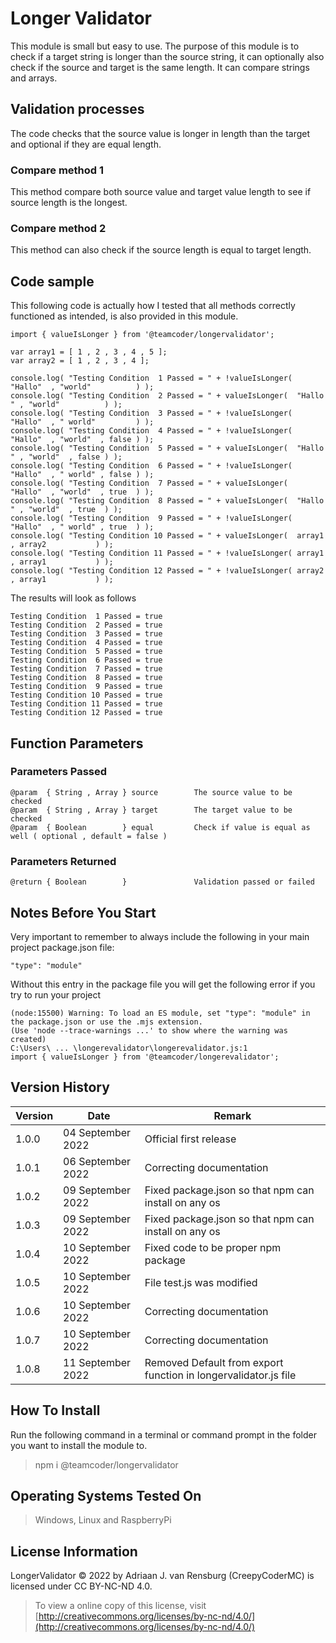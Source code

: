 # Longer Validator
This module is small but easy to use. The purpose of this module is to check if a target string is longer than the source string, it can optionally also check if the source and target is the same length. It can compare strings and arrays.
## Validation processes
The code checks that the source value is longer in length than the target and optional if they are equal length.
### Compare method 1
This method compare both source value and target value length to see if source length is the longest.
### Compare method 2
This method can also check if the source length is equal to target length.
## Code sample
This following code is actually how I tested that all methods correctly functioned as intended, is also provided in this module.
```
import { valueIsLonger } from '@teamcoder/longervalidator';

var array1 = [ 1 , 2 , 3 , 4 , 5 ];
var array2 = [ 1 , 2 , 3 , 4 ];

console.log( "Testing Condition  1 Passed = " + !valueIsLonger( "Hallo"  , "world"          ) );
console.log( "Testing Condition  2 Passed = " + valueIsLonger(  "Hallo " , "world"          ) );
console.log( "Testing Condition  3 Passed = " + !valueIsLonger( "Hallo"  , " world"         ) );
console.log( "Testing Condition  4 Passed = " + !valueIsLonger( "Hallo"  , "world"  , false ) );
console.log( "Testing Condition  5 Passed = " + valueIsLonger(  "Hallo " , "world"  , false ) );
console.log( "Testing Condition  6 Passed = " + !valueIsLonger( "Hallo"  , " world" , false ) );
console.log( "Testing Condition  7 Passed = " + valueIsLonger(  "Hallo"  , "world"  , true  ) );
console.log( "Testing Condition  8 Passed = " + valueIsLonger(  "Hallo " , "world"  , true  ) );
console.log( "Testing Condition  9 Passed = " + !valueIsLonger( "Hallo"  , " world" , true  ) );
console.log( "Testing Condition 10 Passed = " + valueIsLonger(  array1   , array2           ) );
console.log( "Testing Condition 11 Passed = " + !valueIsLonger( array1   , array1           ) );
console.log( "Testing Condition 12 Passed = " + !valueIsLonger( array2   , array1           ) );
```
The results will look as follows
```
Testing Condition  1 Passed = true
Testing Condition  2 Passed = true
Testing Condition  3 Passed = true
Testing Condition  4 Passed = true
Testing Condition  5 Passed = true
Testing Condition  6 Passed = true
Testing Condition  7 Passed = true
Testing Condition  8 Passed = true
Testing Condition  9 Passed = true
Testing Condition 10 Passed = true
Testing Condition 11 Passed = true
Testing Condition 12 Passed = true
```
## Function Parameters
### Parameters Passed
```
@param  { String , Array } source        The source value to be checked
@param  { String , Array } target        The target value to be checked
@param  { Boolean        } equal         Check if value is equal as well ( optional , default = false )
```
### Parameters Returned
```
@return { Boolean        }               Validation passed or failed
```
## Notes Before You Start
Very important to remember to always include the following in your main project package.json file:
```
"type": "module"
```
Without this entry in the package file you will get the following error if you try to run your project
```
(node:15500) Warning: To load an ES module, set "type": "module" in the package.json or use the .mjs extension.
(Use 'node --trace-warnings ...' to show where the warning was created)
C:\Users\ ... \longerevalidator\longerevalidator.js:1
import { valueIsLonger } from '@teamcoder/longerevalidator';
```
## Version History
| Version  | Date                   | Remark                                                                                                |
|----------|------------------------|-------------------------------------------------------------------------------------------------------|
| 1.0.0    | 04 September 2022      | Official first release                                                                                |
| 1.0.1    | 06 September 2022      | Correcting documentation                                                                              |
| 1.0.2    | 09 September 2022      | Fixed package.json so that npm can install on any os                                                  |
| 1.0.3    | 09 September 2022      | Fixed package.json so that npm can install on any os                                                  |
| 1.0.4    | 10 September 2022      | Fixed code to be proper npm package                                                                   |
| 1.0.5    | 10 September 2022      | File test.js was modified                                                                             |
| 1.0.6    | 10 September 2022      | Correcting documentation                                                                              |
| 1.0.7    | 10 September 2022      | Correcting documentation                                                                              |
| 1.0.8    | 11 September 2022      | Removed Default from export function in longervalidator.js file                                       |
## How To Install
Run the following command in a terminal or command prompt in the folder you want to install the module to.
> npm i @teamcoder/longervalidator
## Operating Systems Tested On
>Windows, Linux and RaspberryPi
## License Information
LongerValidator © 2022 by Adriaan J. van Rensburg (CreepyCoderMC) is licensed under CC BY-NC-ND 4.0.
> To view a online copy of this license, visit [http://creativecommons.org/licenses/by-nc-nd/4.0/](http://creativecommons.org/licenses/by-nc-nd/4.0/)